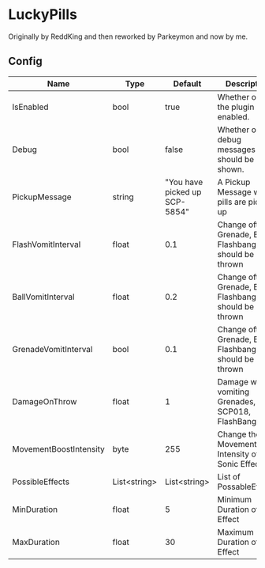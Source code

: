 # LuckyPills

Originally by ReddKing and then reworked by Parkeymon and now by me.

## Config
|Name|Type|Default|Description|
|---|---|---|---|
|IsEnabled|bool|true|Whether or not the plugin is enabled.|
|Debug|bool|false|Whether or not debug messages should be shown.|
|PickupMessage|string|"You have picked up SCP-5854"|A Pickup Message when pills are picked up|
|FlashVomitInterval|float|0.1|Change often a Grenade, Ball or Flashbang should be thrown|
|BallVomitInterval|float|0.2|Change often a Grenade, Ball or Flashbang should be thrown|
|GrenadeVomitInterval|bool|0.1|Change often a Grenade, Ball or Flashbang should be thrown|
|DamageOnThrow|float|1|Damage when vomiting Grenades, SCP018, FlashBangs|
|MovementBoostIntensity|byte|255|Change the MovementBoost Intensity of the Sonic Effect|
|PossibleEffects|List\<string\>|List\<string\>|List of PossableEffects|
|MinDuration|float|5|Minimum Duration of a Effect|
|MaxDuration|float|30|Maximum Duration of a Effect|
